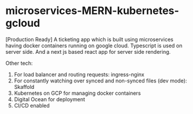 # microservices-MERN-kubernetes-gcloud
[Production Ready] A ticketing app which is built using microservices having docker containers running on google cloud. Typescript is used on server side. And a next js based react app for server side rendering.

Other tech:
1. For load balancer and routing requests: ingress-nginx
2. For constantly watching over synced and non-synced files (dev mode): Skaffold
3. Kubernetes on GCP for managing docker containers
4. Digital Ocean for deployment
5. CI/CD enabled
